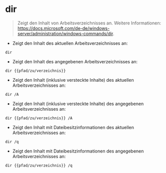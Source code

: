 # dir

> Zeigt den Inhalt von Arbeitsverzeichnisses an.
> Weitere Informationen: <https://docs.microsoft.com/de-de/windows-server/administration/windows-commands/dir>.

- Zeigt den Inhalt des aktuellen Arbeitsverzeichnisses an:

`dir`

- Zeigt den Inhalt des angegebenen Arbeitsverzeichnisses an:

`dir {{pfad/zu/verzeichnis}}`

- Zeigt den Inhalt (inklusive versteckte Inhalte) des aktuellen Arbeitsverzeichnisses an:

`dir /A`

- Zeigt den Inhalt (inklusive versteckte Inhalte) des angegebenen Arbeitsverzeichnisses an:

`dir {{pfad/zu/verzeichnis}} /A`

- Zeigt den Inhalt mit Dateibesitzinformationen des aktuellen Arbeitsverzeichnisses an:

`dir /q`

- Zeigt den Inhalt mit Dateibesitzinformationen des angegebenen Arbeitsverzeichnisses an:

`dir {{pfad/zu/verzeichnis}} /q`
